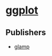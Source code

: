 # [ggplot](https://pypi.org/project/ggplot)



## Publishers
- [glamp](https://pypi.org/user/glamp)

